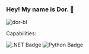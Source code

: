 ### Hey! My name is Dor. :space_invader:

![dor-bl](https://komarev.com/ghpvc/?username=Dor-bl)

Capabilities: 

![.NET Badge](https://img.shields.io/badge/.NET%20Core-purple)
![Python Badge](https://img.shields.io/badge/Python-blue)

